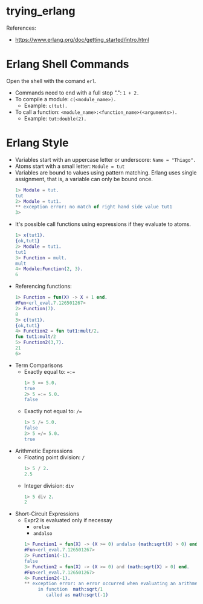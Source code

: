 trying_erlang
=============

References:
- https://www.erlang.org/doc/getting_started/intro.html

# Erlang Shell Commands

Open the shell with the comand `erl`.

- Commands need to end with a full stop ".": `1 + 2.`
- To compile a module: `c(<module_name>).`
	- Example: `c(tut).`
- To call a function: `<module_name>:<function_name>(<arguments>).`
	- Example: `tut:double(2).`


# Erlang Style

- Variables start with an uppercase letter or underscore: `Name = "Thiago".`
- Atoms start with a small letter: `Module = tut`
- Variables are bound to values using pattern matching. Erlang uses single assignment, that is, a variable can only be bound once.
	```erlang
	1> Module = tut.
	tut
	2> Module = tut1.
	** exception error: no match of right hand side value tut1
	3> 
	```
- It's possible call functions using expressions if they evaluate to atoms.
	```erlang
	1> x(tut1).
	{ok,tut1}
	2> Module = tut1.
	tut1
	3> Function = mult.
	mult
	4> Module:Function(2, 3).
	6
	```
- Referencing functions:
	```erlang
	1> Function = fun(X) -> X + 1 end.
	#Fun<erl_eval.7.126501267>
	2> Function(7).
	8
	3> c(tut1).  
	{ok,tut1}
	4> Function2 = fun tut1:mult/2.
	fun tut1:mult/2
	5> Function2(3,7).
	21
	6> 
	```
- Term Comparisons
	- Exactly equal to: `=:=`
		```erlang
		1> 5 == 5.0. 
		true
		2> 5 =:= 5.0.
		false
		```
	- Exactly not equal to: `/=`
		```erlang
		1> 5 /= 5.0.
		false
		2> 5 =/= 5.0.
		true
		```
- Arithmetic Expressions
	- Floating point division: `/`
		```erlang
		1> 5 / 2.
		2.5
		```
	- Integer division: `div`
		```erlang
		1> 5 div 2.
		2
		```
- Short-Circuit Expressions
	- Expr2 is evaluated only if necessay
		- `orelse`
		- `andalso`
		```erlang
		1> Function1 = fun(X) -> (X >= 0) andalso (math:sqrt(X) > 0) end.
		#Fun<erl_eval.7.126501267>
		2> Function1(-1).
		false
		3> Function2 = fun(X) -> (X >= 0) and (math:sqrt(X) > 0) end.
		#Fun<erl_eval.7.126501267>
		4> Function2(-1).
		** exception error: an error occurred when evaluating an arithmetic expression
		     in function  math:sqrt/1
		        called as math:sqrt(-1)
		```